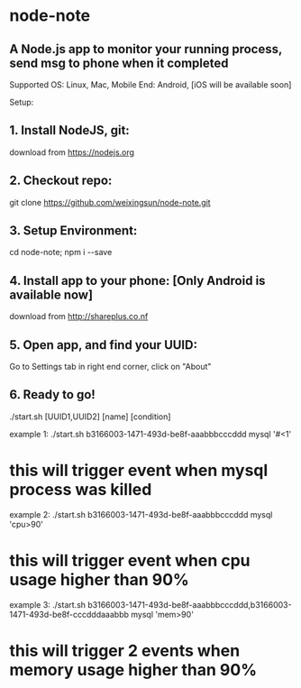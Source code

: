 # node-note
## A Node.js app to monitor your running process, send msg to phone when it completed
   Supported OS: Linux, Mac, 
   Mobile End: Android, [iOS will be available soon]

Setup:

## 1. Install NodeJS, git: 
   download from https://nodejs.org
   
## 2. Checkout repo:  
   git clone https://github.com/weixingsun/node-note.git
   
## 3. Setup Environment:
   cd node-note; npm i --save
   
## 4. Install app to your phone: [Only Android is available now]
   download from http://shareplus.co.nf
   
## 5. Open app, and find your UUID: 
   Go to Settings tab in right end corner, click on "About"
   
## 6. Ready to go!
   ./start.sh [UUID1,UUID2] [name] [condition]
   
   example 1: ./start.sh b3166003-1471-493d-be8f-aaabbbcccddd mysql '#<1'  
   # this will trigger event when mysql process was killed
   
   example 2: ./start.sh b3166003-1471-493d-be8f-aaabbbcccddd mysql 'cpu>90'  
   # this will trigger event when cpu usage higher than 90%
   
   example 3: ./start.sh b3166003-1471-493d-be8f-aaabbbcccddd,b3166003-1471-493d-be8f-cccdddaaabbb mysql 'mem>90'  
   # this will trigger 2 events when memory usage higher than 90%
